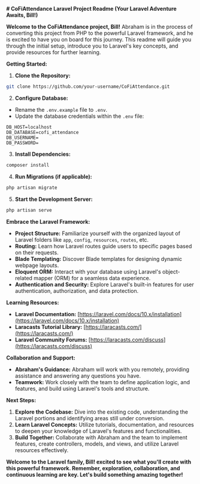  **# CoFiAttendance Laravel Project Readme (Your Laravel Adventure Awaits, Bill!)**

**Welcome to the CoFiAttendance project, Bill!** Abraham is in the process of converting this project from PHP to the powerful Laravel framework, and he is excited to have you on board for this journey. This readme will guide you through the initial setup, introduce you to Laravel's key concepts, and provide resources for further learning.

**Getting Started:**

1. **Clone the Repository:**

```bash
git clone https://github.com/your-username/CoFiAttendance.git
```

2. **Configure Database:**

- Rename the `.env.example` file to `.env`.
- Update the database credentials within the `.env` file:

```
DB_HOST=localhost
DB_DATABASE=cofi_attendance
DB_USERNAME=
DB_PASSWORD=
```

3. **Install Dependencies:**

```bash
composer install
```

4. **Run Migrations (if applicable):**

```bash
php artisan migrate
```

5. **Start the Development Server:**

```bash
php artisan serve
```

**Embrace the Laravel Framework:**

- **Project Structure:** Familiarize yourself with the organized layout of Laravel folders like `app`, `config`, `resources`, `routes`, etc.
- **Routing:** Learn how Laravel routes guide users to specific pages based on their requests.
- **Blade Templating:** Discover Blade templates for designing dynamic webpage layouts.
- **Eloquent ORM:** Interact with your database using Laravel's object-related mapper (ORM) for a seamless data experience.
- **Authentication and Security:** Explore Laravel's built-in features for user authentication, authorization, and data protection.

**Learning Resources:**

- **Laravel Documentation:** [https://laravel.com/docs/10.x/installation](https://laravel.com/docs/10.x/installation)
- **Laracasts Tutorial Library:** [https://laracasts.com/](https://laracasts.com/)
- **Laravel Community Forums:** [https://laracasts.com/discuss](https://laracasts.com/discuss)

**Collaboration and Support:**

- **Abraham's Guidance:** Abraham will work with you remotely, providing assistance and answering any questions you have.
- **Teamwork:** Work closely with the team to define application logic, and features, and build using Laravel's tools and structure.

**Next Steps:**

1. **Explore the Codebase:** Dive into the existing code, understanding the Laravel portions and identifying areas still under conversion.
2. **Learn Laravel Concepts:** Utilize tutorials, documentation, and resources to deepen your knowledge of Laravel's features and functionalities.
3. **Build Together:** Collaborate with Abraham and the team to implement features, create controllers, models, and views, and utilize Laravel resources effectively.

**Welcome to the Laravel family, Bill!  excited to see what you'll create with this powerful framework. Remember, exploration, collaboration, and continuous learning are key. Let's build something amazing together!**



